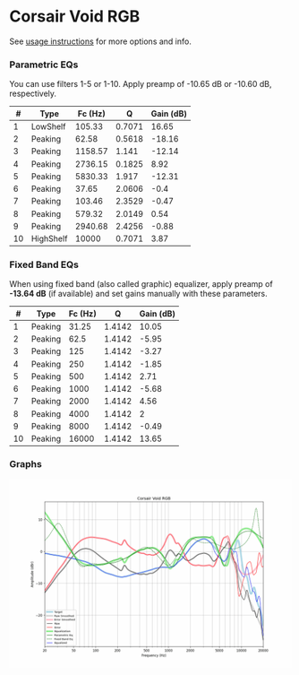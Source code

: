 # Corsair Void RGB
See [usage instructions](https://github.com/jaakkopasanen/AutoEq#usage) for more options and info.

### Parametric EQs
You can use filters 1-5 or 1-10. Apply preamp of -10.65 dB or -10.60 dB, respectively.

|   # | Type      |   Fc (Hz) |      Q |   Gain (dB) |
|-----|-----------|-----------|--------|-------------|
|   1 | LowShelf  |    105.33 | 0.7071 |       16.65 |
|   2 | Peaking   |     62.58 | 0.5618 |      -18.16 |
|   3 | Peaking   |   1158.57 | 1.141  |      -12.14 |
|   4 | Peaking   |   2736.15 | 0.1825 |        8.92 |
|   5 | Peaking   |   5830.33 | 1.917  |      -12.31 |
|   6 | Peaking   |     37.65 | 2.0606 |       -0.4  |
|   7 | Peaking   |    103.46 | 2.3529 |       -0.47 |
|   8 | Peaking   |    579.32 | 2.0149 |        0.54 |
|   9 | Peaking   |   2940.68 | 2.4256 |       -0.88 |
|  10 | HighShelf |  10000    | 0.7071 |        3.87 |

### Fixed Band EQs
When using fixed band (also called graphic) equalizer, apply preamp of **-13.64 dB** (if available) and set gains manually with these parameters.

|   # | Type    |   Fc (Hz) |      Q |   Gain (dB) |
|-----|---------|-----------|--------|-------------|
|   1 | Peaking |     31.25 | 1.4142 |       10.05 |
|   2 | Peaking |     62.5  | 1.4142 |       -5.95 |
|   3 | Peaking |    125    | 1.4142 |       -3.27 |
|   4 | Peaking |    250    | 1.4142 |       -1.85 |
|   5 | Peaking |    500    | 1.4142 |        2.71 |
|   6 | Peaking |   1000    | 1.4142 |       -5.68 |
|   7 | Peaking |   2000    | 1.4142 |        4.56 |
|   8 | Peaking |   4000    | 1.4142 |        2    |
|   9 | Peaking |   8000    | 1.4142 |       -0.49 |
|  10 | Peaking |  16000    | 1.4142 |       13.65 |

### Graphs
![](./Corsair%20Void%20RGB.png)
